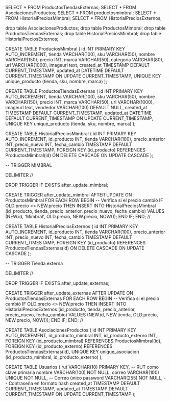 
SELECT * FROM ProductosTiendasExternas;
SELECT * FROM AsociacionesProductos;
SELECT * FROM productosmimbral;
SELECT * FROM HistorialPreciosMimbral;
SELECT * FROM HistorialPreciosExternos;

drop table AsociacionesProductos;
drop table ProductosMimbral;
drop table ProductosTiendasExternas;
drop table HistorialPreciosMimbral;
drop table HistorialPreciosExternos;

CREATE TABLE ProductosMimbral (
    id INT PRIMARY KEY AUTO_INCREMENT,
    tienda VARCHAR(100),
    sku VARCHAR(50),
    nombre VARCHAR(150),
    precio INT,
    marca VARCHAR(50),
    categoria VARCHAR(80),
    url VARCHAR(1000),
    imageurl text,
    created_at TIMESTAMP DEFAULT CURRENT_TIMESTAMP,
    updated_at DATETIME DEFAULT CURRENT_TIMESTAMP ON UPDATE CURRENT_TIMESTAMP,
    UNIQUE KEY unique_producto (tienda, sku, nombre, marca)
);

CREATE TABLE ProductosTiendasExternas (
    id INT PRIMARY KEY AUTO_INCREMENT,
    tienda VARCHAR(100),
    sku VARCHAR(50),
    nombre VARCHAR(150),
    precio INT,
    marca VARCHAR(50),
    url VARCHAR(1000),
    imageurl text,
	vendedor VARCHAR(100) DEFAULT NULL,
    created_at TIMESTAMP DEFAULT CURRENT_TIMESTAMP,
    updated_at DATETIME DEFAULT CURRENT_TIMESTAMP ON UPDATE CURRENT_TIMESTAMP,
    UNIQUE KEY unique_producto (tienda, sku, nombre, marca)
);

CREATE TABLE HistorialPreciosMimbral (
    id INT PRIMARY KEY AUTO_INCREMENT,
    id_producto INT, 
    tienda VARCHAR(100), 
    precio_anterior INT,
    precio_nuevo INT,
    fecha_cambio TIMESTAMP DEFAULT CURRENT_TIMESTAMP,
    FOREIGN KEY (id_producto) REFERENCES ProductosMimbral(id)
    ON DELETE CASCADE ON UPDATE CASCADE
);

-- TRIGGER MIMBRAL

DELIMITER //

DROP TRIGGER IF EXISTS after_update_mimbral;

CREATE TRIGGER after_update_mimbral
AFTER UPDATE ON ProductosMimbral
FOR EACH ROW
BEGIN
    -- Verifica si el precio cambió
    IF OLD.precio <> NEW.precio THEN
        INSERT INTO HistorialPreciosMimbral (id_producto, tienda, precio_anterior, precio_nuevo, fecha_cambio)
        VALUES (NEW.id, 'Mimbral', OLD.precio, NEW.precio, NOW());
    END IF;
END;
//


CREATE TABLE HistorialPreciosExternos (
    id INT PRIMARY KEY AUTO_INCREMENT,
    id_producto INT, 
    tienda VARCHAR(100), 
    precio_anterior INT,
    precio_nuevo INT,
    fecha_cambio TIMESTAMP DEFAULT CURRENT_TIMESTAMP,
    FOREIGN KEY (id_producto) REFERENCES ProductosTiendasExternas(id)
    ON DELETE CASCADE ON UPDATE CASCADE
);

-- TRIGGER Tienda externa

DELIMITER //

DROP TRIGGER IF EXISTS after_update_externas;

CREATE TRIGGER after_update_externas
AFTER UPDATE ON ProductosTiendasExternas
FOR EACH ROW
BEGIN
    -- Verifica si el precio cambió
    IF OLD.precio <> NEW.precio THEN
        INSERT INTO HistorialPreciosExternos (id_producto, tienda, precio_anterior, precio_nuevo, fecha_cambio)
        VALUES (NEW.id, NEW.tienda, OLD.precio, NEW.precio, NOW());
    END IF;
END;
//


CREATE TABLE AsociacionesProductos (
    id INT PRIMARY KEY AUTO_INCREMENT,
    id_producto_mimbral INT,
    id_producto_externo INT,
    FOREIGN KEY (id_producto_mimbral) REFERENCES ProductosMimbral(id),
    FOREIGN KEY (id_producto_externo) REFERENCES ProductosTiendasExternas(id),
    UNIQUE KEY unique_asociacion (id_producto_mimbral, id_producto_externo)
);


CREATE TABLE Usuarios (
    rut VARCHAR(10) PRIMARY KEY, -- RUT como clave primaria
    nombre VARCHAR(100) NOT NULL,
    correo VARCHAR(100) UNIQUE NOT NULL, -- Correo único
    password VARCHAR(255) NOT NULL, -- Contraseña en formato hash
    created_at TIMESTAMP DEFAULT CURRENT_TIMESTAMP,
    updated_at TIMESTAMP DEFAULT CURRENT_TIMESTAMP ON UPDATE CURRENT_TIMESTAMP
);


